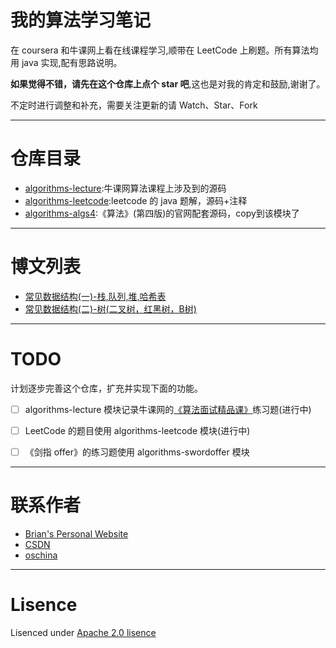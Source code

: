# 我的算法学习笔记

在 coursera 和牛课网上看在线课程学习,顺带在 LeetCode 上刷题。所有算法均用 java 实现,配有思路说明。

**如果觉得不错，请先在这个仓库上点个 star 吧**,这也是对我的肯定和鼓励,谢谢了。

不定时进行调整和补充，需要关注更新的请 Watch、Star、Fork


-----

# 仓库目录


- [algorithms-lecture](/algorithms-lecture):牛课网算法课程上涉及到的源码
- [algorithms-leetcode](/algorithms-leetcode):leetcode 的 java 题解，源码+注释
- [algorithms-algs4](/algorithms-algs4):《算法》(第四版)的官网配套源码，copy到该模块了

-----
	

# 博文列表

- [常见数据结构(一)-栈,队列,堆,哈希表](http://blog.csdn.net/h3243212/article/details/52811969)
- [常见数据结构(二)-树(二叉树，红黑树，B树)](http://blog.csdn.net/h3243212/article/details/52819734)

----

# TODO

计划逐步完善这个仓库，扩充并实现下面的功能。

* [ ] algorithms-lecture 模块记录牛课网的[《算法面试精品课》](http://www.nowcoder.com/courses/1)练习题(进行中)
* [ ] LeetCode 的题目使用 algorithms-leetcode 模块(进行中)
* [ ] 《剑指 offer》的练习题使用 algorithms-swordoffer 模块
	

-----

# 联系作者

- [Brian's Personal Website](http://brianway.github.io/)
- [CSDN](http://blog.csdn.net/h3243212/)
- [oschina](http://my.oschina.net/brianway)


-----

# Lisence

Lisenced under [Apache 2.0 lisence](http://opensource.org/licenses/Apache-2.0)
